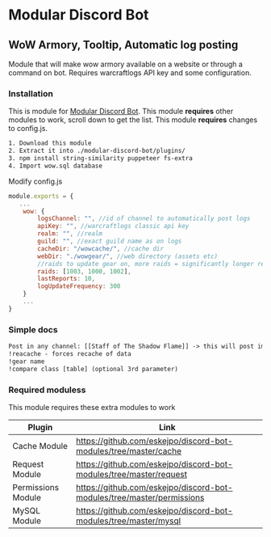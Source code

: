 # Modular Discord Bot 
## WoW Armory, Tooltip, Automatic log posting

Module that will make wow armory available on a website or through a command on bot. Requires warcraftlogs API key and some configuration.

### Installation
This is module for [Modular Discord Bot](https://github.com/eskejpo/escape-discord-bot).
This module **requires** other modules to work, scroll down to get the list.
This module **requires** changes to config.js.


```txt
1. Download this module
2. Extract it into ./modular-discord-bot/plugins/
3. npm install string-similarity puppeteer fs-extra 
4. Import wow.sql database
```

Modify config.js
```js
module.exports = {
   ...
    wow: {
        logsChannel: "", //id of channel to automatically post logs
        apiKey: "", //warcraftlogs classic api key
        realm: "", //realm
        guild: "", //exact guild name as on logs
        cacheDir: "/wowcache/", //cache dir
        webDir: "./wowgear/", //web directory (assets etc)
        //raids to update gear on, more raids = significantly longer recache
        raids: [1003, 1000, 1002],
        lastReports: 10,
        logUpdateFrequency: 300
    }
    ...
}
```

### Simple docs
```txt
Post in any channel: [[Staff of The Shadow Flame]] -> this will post image of tooltip of given item
!reacache - forces recache of data
!gear name
!compare class [table] (optional 3rd parameter)
```

### Required moduless

This module requires these extra modules to work

| Plugin | Link |
| ------ | ------ |
| Cache Module | https://github.com/eskejpo/discord-bot-modules/tree/master/cache |
| Request Module | https://github.com/eskejpo/discord-bot-modules/tree/master/request |
| Permissions Module | https://github.com/eskejpo/discord-bot-modules/tree/master/permissions |
| MySQL Module | https://github.com/eskejpo/discord-bot-modules/tree/master/mysql |